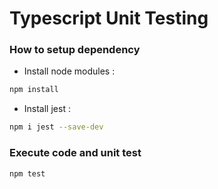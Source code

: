 # Typescript Unit Testing

### How to setup dependency
 - Install node modules :
```sh
npm install
```
 - Install jest :
```sh
npm i jest --save-dev
```

### Execute code and unit test
```sh
npm test
```